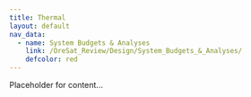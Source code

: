 ```yaml
---
title: Thermal
layout: default
nav_data:
  - name: System Budgets & Analyses
    link: /OreSat_Review/Design/System_Budgets_&_Analyses/
    defcolor: red
---
```



Placeholder for content...
